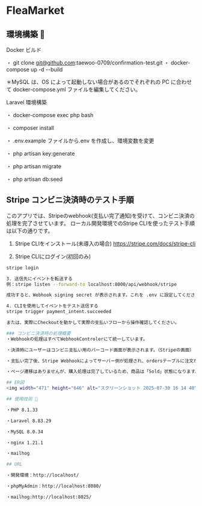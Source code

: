 # FleaMarket

## 環境構築 🔗

Docker ビルド

・  git clone git@github.com:taewoo-0709/confirmation-test.git
・  docker-compose up -d --build

＊MySQL は、OS によって起動しない場合があるのでそれぞれの PC に合わせて docker-compose.yml ファイルを編集してください。

Laravel 環境構築

・ docker-compose exec php bash

・ composer install

・ .env.example ファイルから.env を作成し、環境変数を変更

・ php artisan key:generate

・ php artisan migrate

・ php artisan db:seed

## Stripe コンビニ決済時のテスト手順
このアプリでは、Stripeのwebhook(支払い完了通知)を受けて、コンビニ決済の処理を完了させています。
ローカル開発環境でのStripe CLIを使ったテスト手順は以下の通りです。

1. Stripe CLIをインストール(未導入の場合)
https://stripe.com/docs/stripe-cli

2. Stripe CLIにログイン(初回のみ)
```bash
stripe login

3. 送信先にイベントを転送する
例：stripe listen --forward-to localhost:8000/api/webhook/stripe

成功すると、Webhook signing secret が表示されます。これを .env に設定してください：STRIPE_WEBHOOK_SECRET=whsec_XXXXXXXXXXXXXXXXXX

4. CLIを使用してイベントをテスト送信する
stripe trigger payment_intent.succeeded

または、実際にCheckoutを動かして実際の支払いフローから操作確認してください。

### コンビニ決済時の処理概要
・Webhookの処理はすべてWebhookControlerにて統一しています。

・決済時にユーザーはコンビニ支払い用のバーコード画面が表示されます。（Stripeの画面）

・支払い完了後、Stripe Webhookによってサーバー側が処理され、ordersテーブルに注文が保存されます。

・ページ遷移はありませんが、購入処理は完了しているため、商品は「Sold」状態になります。

## ER図
<img width="471" height="646" alt="スクリーンショット 2025-07-30 16 14 40" src="https://github.com/user-attachments/assets/133eeaba-5383-465a-a9ba-1ef5f6c00db9" />

## 使用技術 🔗

・PHP 8.1.33

・Laravel 8.83.29

・MySQL 8.0.34

・nginx 1.21.1

・mailhog

## URL

・開発環境：http://localhost/

・phpMyAdmin：http://localhost:8080/

・mailhog:http://localhost:8025/
